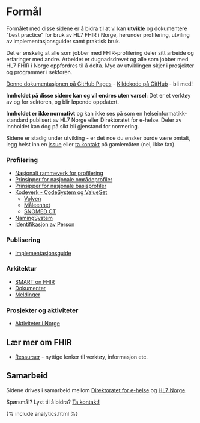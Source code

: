 # Formål

Formålet med disse sidene er å bidra til at vi kan **utvikle** og dokumentere "best practice" for bruk av HL7 FHIR i Norge, herunder profilering, utviling av implementasjonsguider samt praktisk bruk. 

Det er ønskelig at alle som jobber med FHIR-profilering deler sitt arbeide og erfaringer med andre. Arbeidet er dugnadsdrevet og alle som jobber med HL7 FHIR i Norge oppfordres til å delta. Mye av utviklingen skjer i prosjekter og programmer i sektoren. 

[Denne dokumentasjonen på GitHub Pages](https://hl7norway.github.io/best-practice/) - [Kildekode på GitHub](https://github.com/HL7Norway/best-practice) - bli med! 

**Innholdet på disse sidene kan og vil endres uten varsel**: Det er et verktøy av og for sektoren, og blir løpende oppdatert. 

**Innholdet er ikke normativt** og kan ikke ses på som en helseinformatikk-standard publisert av HL7 Norge eller Direktoratet for e-helse. Deler av innholdet kan dog på sikt bli gjenstand for normering.

Sidene er stadig under utvikling - er det noe du ønsker burde være omtalt, legg helst inn en [issue](https://github.com/HL7Norway/best-practice/issues) eller [ta kontakt](docs/contact.md) på gamlemåten (nei, ikke fax). 

### Profilering
* [Nasjonalt rammeverk for profilering](docs/no-national-framework.md)
* [Prinsipper for nasjonale områdeprofiler](docs/no-national-profiles-principles.md)
* [Prinsipper for nasjonale basisprofiler](docs/no-basis-principles.md)
* [Kodeverk - CodeSystem og ValueSet](docs/codesystem.md)
  * [Volven](docs/codesystem.md#kodeverk-fra-volvenno)
  * [Måleenhet](docs/ucum.md)
  * [SNOMED CT](docs/snomed-ct.md)
* [NamingSystem](docs/namingsystem.md)
* [Identifikasjon av Person](docs/identifier-person.md)

### Publisering

* [Implementasjonsguide](docs/implementationguide.md)

### Arkitektur

* [SMART on FHIR](docs/smart.md)
* [Dokumenter](docs/documents.md)
* [Meldinger](docs/messaging.md)

### Prosjekter og aktiviteter

* [Aktiviteter i Norge](docs/activities-norway.md)


## Lær mer om FHIR

* [Ressurser](docs/resources.md) - nyttige lenker til verktøy, informasjon etc.

## Samarbeid

Sidene drives i samarbeid mellom [Direktoratet for e-helse](https://www.ehelse.no/) og [HL7 Norge](https://www.hl7.no/). 

Spørsmål? Lyst til å bidra? [Ta kontakt!](docs/contact.md)

{% include analytics.html %}
